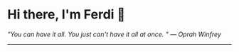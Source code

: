 <h1>Hi there, I'm Ferdi 👋</h1>

<p><em>
  "You can have it all. You just can't have it all at once. " — Oprah Winfrey
</em></p>

---
